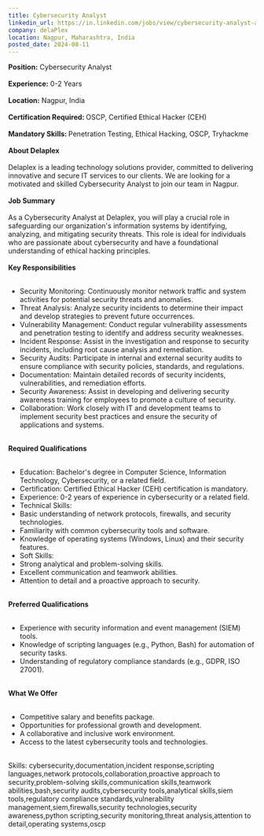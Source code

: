 ```yaml
---
title: Cybersecurity Analyst
linkedin_url: https://in.linkedin.com/jobs/view/cybersecurity-analyst-at-delaplex-4015882143?position=18&pageNum=0&refId=xpn3Z%2BFTfvdh%2Bzun3F9NWw%3D%3D&trackingId=M6QjuFKhz0lr%2BW6fJqclAQ%3D%3D
company: delaPlex
location: Nagpur, Maharashtra, India
posted_date: 2024-08-11
---
```


<div class="description__text description__text--rich">
<section class="show-more-less-html" data-max-lines="5">
<div class="show-more-less-html__markup show-more-less-html__markup--clamp-after-5 relative overflow-hidden">
<strong>Position:</strong> Cybersecurity Analyst<br/><br/><strong>Experience:</strong> 0-2 Years<br/><br/><strong>Location:</strong> Nagpur, India<br/><br/><strong>Certification Required: </strong>OSCP, Certified Ethical Hacker (CEH)<br/><br/><strong>Mandatory Skills: </strong>Penetration Testing, Ethical Hacking, OSCP, Tryhackme<br/><br/><strong>About Delaplex<br/><br/></strong>Delaplex is a leading technology solutions provider, committed to delivering innovative and secure IT services to our clients. We are looking for a motivated and skilled Cybersecurity Analyst to join our team in Nagpur.<br/><br/><strong>Job Summary<br/><br/></strong>As a Cybersecurity Analyst at Delaplex, you will play a crucial role in safeguarding our organization's information systems by identifying, analyzing, and mitigating security threats. This role is ideal for individuals who are passionate about cybersecurity and have a foundational understanding of ethical hacking principles.<br/><br/><strong>Key Responsibilities<br/><br/></strong><ul><li>Security Monitoring: Continuously monitor network traffic and system activities for potential security threats and anomalies.</li><li>Threat Analysis: Analyze security incidents to determine their impact and develop strategies to prevent future occurrences.</li><li>Vulnerability Management: Conduct regular vulnerability assessments and penetration testing to identify and address security weaknesses.</li><li>Incident Response: Assist in the investigation and response to security incidents, including root cause analysis and remediation.</li><li>Security Audits: Participate in internal and external security audits to ensure compliance with security policies, standards, and regulations.</li><li>Documentation: Maintain detailed records of security incidents, vulnerabilities, and remediation efforts.</li><li>Security Awareness: Assist in developing and delivering security awareness training for employees to promote a culture of security.</li><li>Collaboration: Work closely with IT and development teams to implement security best practices and ensure the security of applications and systems.<br/><br/></li></ul><strong>Required Qualifications<br/><br/></strong><ul><li>Education: Bachelor's degree in Computer Science, Information Technology, Cybersecurity, or a related field.</li><li>Certification: Certified Ethical Hacker (CEH) certification is mandatory.</li><li>Experience: 0-2 years of experience in cybersecurity or a related field.</li><li>Technical Skills:</li><li>Basic understanding of network protocols, firewalls, and security technologies.</li><li>Familiarity with common cybersecurity tools and software.</li><li>Knowledge of operating systems (Windows, Linux) and their security features.</li><li>Soft Skills:</li><li>Strong analytical and problem-solving skills.</li><li>Excellent communication and teamwork abilities.</li><li>Attention to detail and a proactive approach to security.<br/><br/></li></ul><strong>Preferred Qualifications<br/><br/></strong><ul><li>Experience with security information and event management (SIEM) tools.</li><li>Knowledge of scripting languages (e.g., Python, Bash) for automation of security tasks.</li><li>Understanding of regulatory compliance standards (e.g., GDPR, ISO 27001).<br/><br/></li></ul><strong>What We Offer<br/><br/></strong><ul><li>Competitive salary and benefits package.</li><li>Opportunities for professional growth and development.</li><li>A collaborative and inclusive work environment.</li><li>Access to the latest cybersecurity tools and technologies.<br/><br/></li></ul>Skills: cybersecurity,documentation,incident response,scripting languages,network protocols,collaboration,proactive approach to security,problem-solving skills,communication skills,teamwork abilities,bash,security audits,cybersecurity tools,analytical skills,siem tools,regulatory compliance standards,vulnerability management,siem,firewalls,security technologies,security awareness,python scripting,security monitoring,threat analysis,attention to detail,operating systems,oscp
        </div>


<!-- --> </section>
</div>